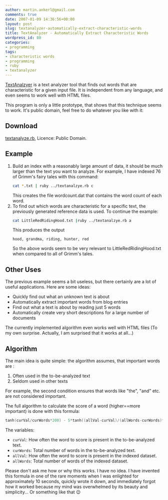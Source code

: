 ```yaml
---
author: martin.ankerl@gmail.com
comments: true
date: 2007-01-09 14:36:56+00:00
layout: post
slug: textanalyzer-automatically-extract-characteristic-words
title: TextAnalyzer - Automatically Extract Characteristic Words
wordpress_id: 80
categories:
- programming
tags:
- characteristic words
- programming
- ruby
- textanalyzer
---
```


[TextAnalzyer](/files/2007/01/textanalyze.rb) is a text analyzer tool that finds out words that are characteristic for a given input file. It is independent from any language, and even seems to work well with HTML files.

This program is only a little prototype, that shows that this technique seems to work. It's public domain, feel free to do whatever you like with it:

## Download

[textanalyze.rb](/files/2007/01/textanalyze.rb), Licence: Public Domain.

## Example

1. Build an index with a reasonably large amount of data, it should be much larger than the text you want to analyze. For example, I have indexed 76 of Grimm's fairy tales with this command:
   ```bash
   cat *.txt | ruby ../textanalzye.rb c
   ```
   This creates the file wordcount.dat that contains the word count of each word.
1. To find out which words are characteristic for a specific text, the previously generated reference data is used. To continue the example:
   ```bash
   cat LittleRedRidingHood.txt |ruby ../textanalzye.rb a
   ```
   This produces the output
   ```
   hood, grandma, riding, hunter, red
   ```
   So the above words seem to be very relevant to LittleRedRidingHood.txt when compared to all of Grimm's tales.


## Other Uses

The previous example seems a bit useless, but there certainly are a lot of useful applications. Here are some ideas:

* Quickly find out what an unknown text is about
* Automatically extract important words from blog entries
* Find out what a text is about by reading just 5 words
* Automatically create very short descriptions for a large number of documents

The currently implemented algorithm even works well with HTML files (To my own surprise. Actually, I am surprised that it works at all…)

## Algorithm

The main idea is quite simple: the algorithm assumes, that important words are :

1. Often used in the to-be-analyzed text
1. Seldom used in other texts

For example, the second condition ensures that words like "the", "and" etc. are not considered important.

The full algorithm to calculate the score of a word (higher==more important) is done with this formula:

```cpp
tanh(curVal/curWords*200) - 5*tanh((allVal-curVal)/(allWords-curWords)*200)
```

The variables:

* `curVal`: How often the word to score is present in the to-be-analyzed text.
* `curWords`: Total number of words in the to-be-analyzed text.
* `allVal`: How often the word to score is present in the indexed dataset.
* `allWords`: Total number of words of the indexed dataset.

Please don't ask me how or why this works. I have no idea. I have invented this formula in one of the rare moments when I was enlighted for approximately 10 seconds, quickly wrote it down, and immediately forgot how it worked because my mind was overwhelmed by its beauty and simplicity... Or something like that :wink:
